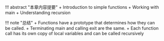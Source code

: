 !!! abstract "本章内容提要"
    + Introduction to simple functions
    + Working with main
    + Understanding recursion

!!! note "总结"
    + Functions have a prototype that determines how they can be called.
    + Terminating main and calling exit are the same.
    + Each function call has its own copy of local variables and can be called recursively